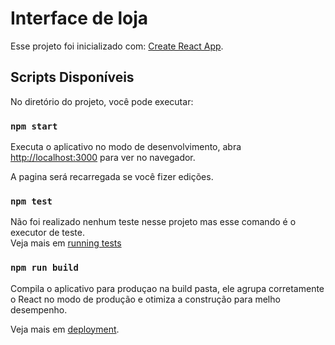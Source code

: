 # Interface de loja

Esse projeto foi inicializado com: [Create React App](https://github.com/facebook/create-react-app).

## Scripts Disponíveis

No diretório do projeto, você pode executar:

### `npm start`

Executa o aplicativo no modo de desenvolvimento,
abra [http://localhost:3000](http://localhost:3000) para ver no navegador.

A pagina será recarregada se você fizer edições.

### `npm test`
Não foi realizado nenhum teste nesse projeto mas esse comando é o executor de teste.
\
Veja mais em [running tests](https://facebook.github.io/create-react-app/docs/running-tests) 

### `npm run build`

Compila o aplicativo para produçao na build pasta, ele agrupa corretamente o React no modo de produção e otimiza a construção para melho desempenho.

Veja mais em [deployment](https://facebook.github.io/create-react-app/docs/deployment).


